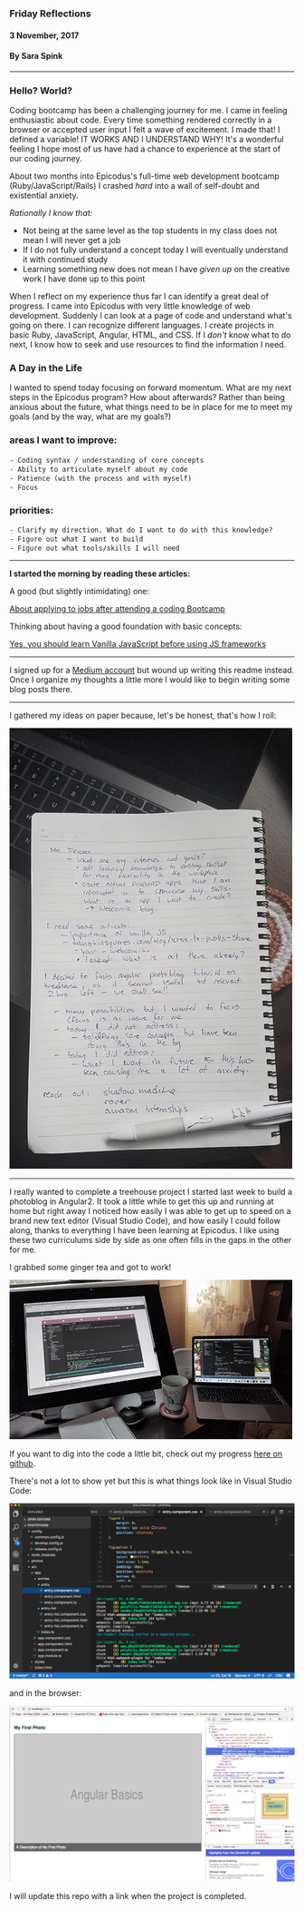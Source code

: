 ### Friday Reflections
#### 3 November, 2017
#### By Sara Spink
*************

### Hello? World?
Coding bootcamp has been a challenging journey for me. I came in feeling enthusiastic about code. Every time something rendered correctly in a browser or accepted user input I felt a wave of excitement. I made that! I defined a variable! IT WORKS AND I UNDERSTAND WHY! It's a wonderful feeling I hope most of us have had a chance to experience at the start of our coding journey.

About two months into Epicodus's full-time web development bootcamp (Ruby/JavaScript/Rails) I crashed _hard_ into a wall of self-doubt and existential anxiety.

_Rationally I know that:_
- Not being at the same level as the top students in my class does not mean I will never get a job
- If I do not fully understand a concept today I will eventually understand it with continued study
- Learning something new does not mean I have _given up_ on the creative work I have done up to this point

When I reflect on my experience thus far I can identify a great deal of progress. I came into Epicodus with very little knowledge of web development. Suddenly I can look at a page of code and understand what's going on there. I can recognize different languages. I create projects in basic Ruby, JavaScript, Angular, HTML, and CSS. If I _don't_ know what to do next, I know how to seek and use resources to find the information I need.

### A Day in the Life
I wanted to spend today focusing on forward momentum. What are my next steps in the Epicodus program? How about afterwards? Rather than being anxious about the future, what things need to be in place for me to meet my goals (and by the way, what are my goals?)

### areas I want to improve:
    - Coding syntax / understanding of core concepts
    - Ability to articulate myself about my code
    - Patience (with the process and with myself)
    - Focus

### priorities:
    - Clarify my direction. What do I want to do with this knowledge?
    - Figure out what I want to build
    - Figure out what tools/skills I will need

**********

__I started the morning by reading these articles:__

A good (but slightly intimidating) one:

[About applying to jobs after attending a coding Bootcamp](https://medium.freecodecamp.org/5-key-learnings-from-the-post-bootcamp-job-search-9a07468d2331)

Thinking about having a good foundation with basic concepts:

[Yes, you should learn Vanilla JavaScript before using JS frameworks](https://snipcart.com/blog/learn-vanilla-javascript-before-using-js-frameworks)

**********

I signed up for a [Medium account](https://medium.com/@spinkbot) but wound up writing this readme instead. Once I organize my thoughts a little more I would like to begin writing some blog posts there.

********
I gathered my ideas on paper because, let's be honest, that's how I roll:

  ![My notes](notes.jpg)

*******

I really wanted to complete a treehouse project I started last week to build a photoblog in Angular2. It took a little while to get this up and running at home but right away I noticed how easily I was able to get up to speed on a brand new text editor (Visual Studio Code), and how easily I could follow along, thanks to everything I have been learning at Epicodus. I like using these two curriculums side by side as one often fills in the gaps in the other for me.

I grabbed some ginger tea and got to work!

  ![Workspace](workspace.jpg)

If you want to dig into the code a little bit, check out my progress [here on github](https://github.com/SaraSpink/photothing).

There's not a lot to show yet but this is what things look like in Visual Studio Code:

  ![vsc](grab-vsc.png)

and in the browser:

  ![browser](grab-browser.png)

I will update this repo with a link when the project is completed.
